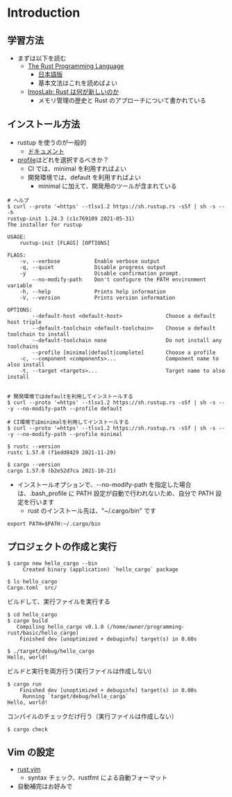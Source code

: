 # Introduction

## 学習方法

- まずは以下を読む
  - [The Rust Programming Language](https://doc.rust-lang.org/book/)
    - [日本語版](https://doc.rust-jp.rs/book-ja/title-page.html)
    - 基本文法はこれを読めばよい
  - [ImosLab: Rust は何が新しいのか](https://imoz.jp/note/rust-functions.html)
    - メモリ管理の歴史と Rust のアプローチについて書かれている

## インストール方法

- rustup を使うのが一般的
  - [ドキュメント](https://rust-lang.github.io/rustup/installation/index.html)
- [profile](https://rust-lang.github.io/rustup/concepts/profiles.html)はどれを選択するべきか？
  - CI では、minimal を利用すればよい
  - 開発環境では、default を利用すればよい
    - minimal に加えて、開発用のツールが含まれている

```
# ヘルプ
$ curl --proto '=https' --tlsv1.2 https://sh.rustup.rs -sSf | sh -s -- -h
rustup-init 1.24.3 (c1c769109 2021-05-31)
The installer for rustup

USAGE:
    rustup-init [FLAGS] [OPTIONS]

FLAGS:
    -v, --verbose           Enable verbose output
    -q, --quiet             Disable progress output
    -y                      Disable confirmation prompt.
        --no-modify-path    Don't configure the PATH environment variable
    -h, --help              Prints help information
    -V, --version           Prints version information

OPTIONS:
        --default-host <default-host>              Choose a default host triple
        --default-toolchain <default-toolchain>    Choose a default toolchain to install
        --default-toolchain none                   Do not install any toolchains
        --profile [minimal|default|complete]       Choose a profile
    -c, --component <components>...                Component name to also install
    -t, --target <targets>...                      Target name to also install


# 開発環境ではdefaultを利用してインストールする
$ curl --proto '=https' --tlsv1.2 https://sh.rustup.rs -sSf | sh -s -- -y --no-modify-path --profile default

# CI環境ではminimalを利用してインストールする
$ curl --proto '=https' --tlsv1.2 https://sh.rustup.rs -sSf | sh -s -- -y --no-modify-path --profile minimal

$ rustc --version
rustc 1.57.0 (f1edd0429 2021-11-29)

$ cargo --version
cargo 1.57.0 (b2e52d7ca 2021-10-21)
```

- インストールオプションで、--no-modify-path を指定した場合は、.bash_profile に PATH 設定が自動で行われないため、自分で PATH 設定を行います
  - rust のインストール先は、"~/.cargo/bin" です

```
export PATH=$PATH:~/.cargo/bin
```

## プロジェクトの作成と実行

```
$ cargo new hello_cargo --bin
     Created binary (application) `hello_cargo` package

$ ls hello_cargo
Cargo.toml  src/
```

ビルドして、実行ファイルを実行する

```
$ cd hello_cargo
$ cargo build
   Compiling hello_cargo v0.1.0 (/home/owner/programming-rust/basic/hello_cargo)
    Finished dev [unoptimized + debuginfo] target(s) in 0.60s

$ ./target/debug/hello_cargo
Hello, world!
```

ビルドと実行を両方行う(実行ファイルは作成しない)

```
$ cargo run
    Finished dev [unoptimized + debuginfo] target(s) in 0.00s
     Running `target/debug/hello_cargo`
Hello, world!
```

コンパイルのチェックだけ行う（実行ファイルは作成しない）

```
$ cargo check
```

## Vim の設定

- [rust.vim](https://github.com/rust-lang/rust.vim)
  - syntax チェック、rustfmt による自動フォーマット
- 自動補完はお好みで
